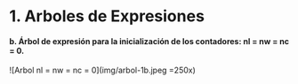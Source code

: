 # 1. Arboles de Expresiones 

#### b. Árbol de expresión para la inicialización de los contadores: nl = nw = nc = 0.
![Arbol nl = nw = nc = 0](img/arbol-1b.jpeg =250x)